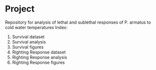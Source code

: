 # Project
Repository for analysis of lethal and sublethal responses of P. armatus to cold water temperatures
Index:

1. Survival dataset
2. Survival analysis
3. Survival figures
4. Righting Response dataset
5. Righting Response analysis
6. Righting Response figures

